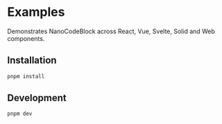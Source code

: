 # Examples

Demonstrates NanoCodeBlock across React, Vue, Svelte, Solid and Web components.

## Installation

```sh
pnpm install
```

## Development

```sh
pnpm dev
```
